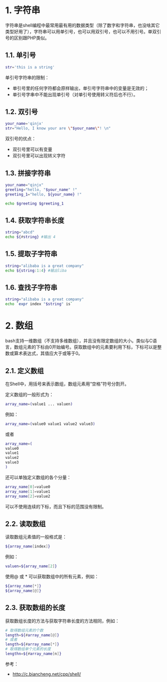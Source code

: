 # 1. 字符串

字符串是shell编程中最常用最有用的数据类型（除了数字和字符串，也没啥其它类型好用了），字符串可以用单引号，也可以用双引号，也可以不用引号。单双引号的区别跟PHP类似。

## 1.1. 单引号

```bash
str='this is a string'
```

单引号字符串的限制：

- 单引号里的任何字符都会原样输出，单引号字符串中的变量是无效的；
- 单引号字串中不能出现单引号（对单引号使用转义符后也不行）。

## 1.2. 双引号

```bash
your_name='qinjx'
str="Hello, I know your are \"$your_name\"! \n"
```

双引号的优点：

- 双引号里可以有变量
- 双引号里可以出现转义字符

## 1.3. 拼接字符串

```bash
your_name="qinjx"
greeting="hello, "$your_name" !"
greeting_1="hello, ${your_name} !"

echo $greeting $greeting_1
```

## 1.4. 获取字符串长度

```bash
string="abcd"
echo ${#string} #输出 4
```

## 1.5. 提取子字符串

```bash
string="alibaba is a great company"
echo ${string:1:4} #输出liba
```

## 1.6. 查找子字符串

```bash
string="alibaba is a great company"
echo `expr index "$string" is`
```

# 2. 数组

bash支持一维数组（不支持多维数组），并且没有限定数组的大小。类似与C语言，数组元素的下标由0开始编号。获取数组中的元素要利用下标，下标可以是整数或算术表达式，其值应大于或等于0。

## 2.1. 定义数组

在Shell中，用括号来表示数组，数组元素用“空格”符号分割开。

定义数组的一般形式为：

```bash
array_name=(value1 ... valuen)
```

例如：

```bash
array_name=(value0 value1 value2 value3)
```

或者

```bash
array_name=(
value0
value1
value2
value3
)
```

还可以单独定义数组的各个分量：

```bash
array_name[0]=value0
array_name[1]=value1
array_name[2]=value2
```

可以不使用连续的下标，而且下标的范围没有限制。

## 2.2. 读取数组

读取数组元素值的一般格式是：

```bash
${array_name[index]}
```

例如：

```bash
valuen=${array_name[2]}
```

使用@ 或 * 可以获取数组中的所有元素，例如：

```bash
${array_name[*]}
${array_name[@]}
```

## 2.3. 获取数组的长度

获取数组长度的方法与获取字符串长度的方法相同，例如：

```bash
# 取得数组元素的个数
length=${#array_name[@]}
# 或者
length=${#array_name[*]}
# 取得数组单个元素的长度
lengthn=${#array_name[n]}
```



参考：

-  http://c.biancheng.net/cpp/shell/